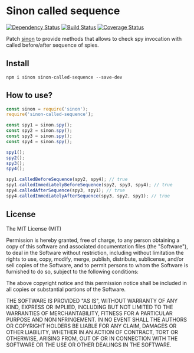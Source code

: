 # Sinon called sequence

[![Dependency Status](https://gemnasium.com/badges/github.com/killmenot/sinon-called-sequence.svg)](https://gemnasium.com/github.com/killmenot/sinon-called-sequence)
[![Build Status](https://travis-ci.org/killmenot/sinon-called-sequence.svg?branch=master)](https://travis-ci.org/killmenot/sinon-called-sequence)
[![Coverage Status](https://coveralls.io/repos/github/killmenot/sinon-called-sequence/badge.svg?branch=master)](https://coveralls.io/github/killmenot/sinon-called-sequence?branch=master)

Patch [sinon](https://sinonjs.org "sinon") to provide methods that allows to check spy invocation with called before/after sequence of spies.


## Install

```
npm i sinon sinon-called-sequence --save-dev
```


## How to use?

```js
const sinon = require('sinon');
require('sinon-called-sequence');

const spy1 = sinon.spy();
const spy2 = sinon.spy();
const spy3 = sinon.spy();
const spy4 = sinon.spy();

spy1();
spy2();
spy3();
spy4();

spy1.calledBeforeSequence(spy2, spy4); // true
spy1.calledImmediatelyBeforeSequence(spy2, spy3, spy4); // true
spy4.calledAfterSequence(spy3, spy1); // true
spy4.calledImmediatelyAfterSequence(spy3, spy2, spy1); // true
```


## License

The MIT License (MIT)

Permission is hereby granted, free of charge, to any person obtaining a copy
of this software and associated documentation files (the "Software"), to deal
in the Software without restriction, including without limitation the rights
to use, copy, modify, merge, publish, distribute, sublicense, and/or sell
copies of the Software, and to permit persons to whom the Software is
furnished to do so, subject to the following conditions:

The above copyright notice and this permission notice shall be included in all
copies or substantial portions of the Software.

THE SOFTWARE IS PROVIDED "AS IS", WITHOUT WARRANTY OF ANY KIND, EXPRESS OR
IMPLIED, INCLUDING BUT NOT LIMITED TO THE WARRANTIES OF MERCHANTABILITY,
FITNESS FOR A PARTICULAR PURPOSE AND NONINFRINGEMENT. IN NO EVENT SHALL THE
AUTHORS OR COPYRIGHT HOLDERS BE LIABLE FOR ANY CLAIM, DAMAGES OR OTHER
LIABILITY, WHETHER IN AN ACTION OF CONTRACT, TORT OR OTHERWISE, ARISING FROM,
OUT OF OR IN CONNECTION WITH THE SOFTWARE OR THE USE OR OTHER DEALINGS IN THE
SOFTWARE.
